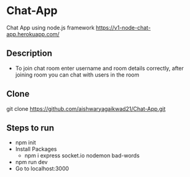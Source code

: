 # Chat-App
Chat App using node.js framework https://v1-node-chat-app.herokuapp.com/
## Description
- To join chat room enter username and room details correctly, after joining room you can chat with users in the room
## Clone
git clone https://github.com/aishwaryagaikwad21/Chat-App.git
## Steps to run
- npm init
- Install Packages
  - npm i express socket.io nodemon bad-words
- npm run dev
- Go to localhost:3000
